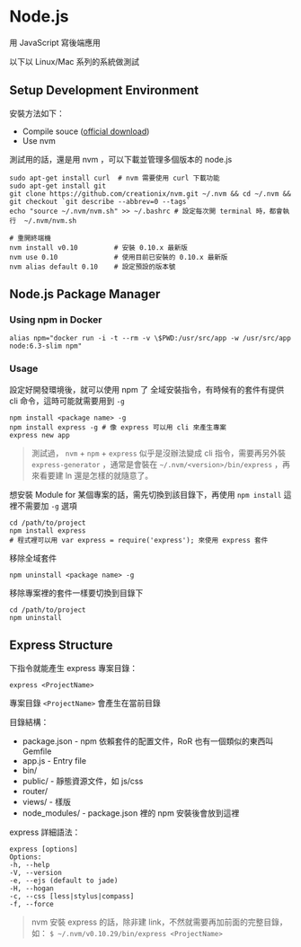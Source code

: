 Node.js
=======

用 JavaScript 寫後端應用

以下以 Linux/Mac 系列的系統做測試

Setup Development Environment
-----------------------------

安裝方法如下：

* Compile souce ([official download](http://nodejs.org/download/))
* Use nvm

測試用的話，還是用 nvm ，可以下載並管理多個版本的 node.js

    sudo apt-get install curl  # nvm 需要使用 curl 下載功能
    sudo apt-get install git
    git clone https://github.com/creationix/nvm.git ~/.nvm && cd ~/.nvm && git checkout `git describe --abbrev=0 --tags`
    echo "source ~/.nvm/nvm.sh" >> ~/.bashrc # 設定每次開 terminal 時，都會執行  ~/.nvm/nvm.sh

    # 重開終端機
    nvm install v0.10         # 安裝 0.10.x 最新版
    nvm use 0.10              # 使用目前已安裝的 0.10.x 最新版
    nvm alias default 0.10    # 設定預設的版本號

Node.js Package Manager
-----------------------

### Using npm in Docker

    alias npm="docker run -i -t --rm -v \$PWD:/usr/src/app -w /usr/src/app node:6.3-slim npm"

### Usage

設定好開發環境後，就可以使用 npm 了
全域安裝指令，有時候有的套件有提供 cli 命令，這時可能就需要用到 `-g`

    npm install <package name> -g
    npm install express -g # 像 express 可以用 cli 來產生專案
    express new app

> 測試過， `nvm` + `npm` + `express` 似乎是沒辦法變成 cli 指令，需要再另外裝 `express-generator` ，通常是會裝在 `~/.nvm/<version>/bin/express` ，再來看要建 ln 還是怎樣的就隨意了。

想安裝 Module for 某個專案的話，需先切換到該目錄下，再使用 `npm install` 這裡不需要加 `-g` 選項

    cd /path/to/project
    npm install express
    # 程式裡可以用 var express = require('express'); 來使用 express 套件

移除全域套件

    npm uninstall <package name> -g

移除專案裡的套件一樣要切換到目錄下

    cd /path/to/project
    npm uninstall

Express Structure
-----------------

下指令就能產生 express 專案目錄：

    express <ProjectName>


專案目錄 `<ProjectName>` 會產生在當前目錄

目錄結構：

* package.json - npm 依賴套件的配置文件，RoR 也有一個類似的東西叫 Gemfile
* app.js - Entry file
* bin/
* public/ - 靜態資源文件，如 js/css
* router/
* views/ - 樣版
* node_modules/ - package.json 裡的 npm 安裝後會放到這裡
  
express 詳細語法：

```
express [options]
Options:
-h, --help
-V, --version 
-e, --ejs (default to jade)
-H, --hogan
-c, --css [less|stylus|compass]
-f, --force 
```
> nvm 安裝 express 的話，除非建 link，不然就需要再加前面的完整目錄，如： `$ ~/.nvm/v0.10.29/bin/express <ProjectName>`
